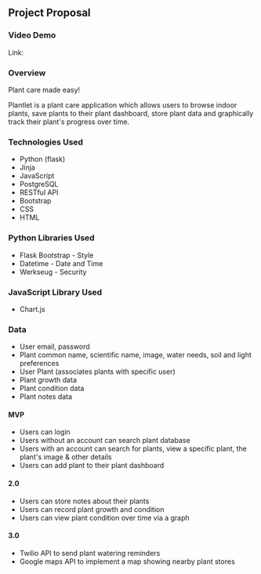 ## Project Proposal

### Video Demo

Link:

### Overview

Plant care made easy!

Plantlet is a plant care application which allows users to browse indoor plants, save plants to their plant dashboard, 
store plant data and graphically track their plant's progress over time. 


### Technologies Used

- Python (flask)
- Jinja
- JavaScript
- PostgreSQL
- RESTful API
- Bootstrap
- CSS
- HTML

### Python Libraries Used

- Flask Bootstrap - Style
- Datetime - Date and Time
- Werkseug - Security

### JavaScript Library Used

- Chart.js


### Data

- User email, password
- Plant common name, scientific name, image, water needs, soil and light preferences
- User Plant (associates plants with specific user)
- Plant growth data
- Plant condition data
- Plant notes data


#### MVP
- Users can login
- Users without an account can search plant database
- Users with an account can search for plants, view a specific plant, the plant's image & other details
- Users can add plant to their plant dashboard


#### 2.0 

- Users can store notes about their plants
- Users can record plant growth and condition
- Users can view plant condition over time via a graph


#### 3.0

- Twilio API to send plant watering reminders
- Google maps API to implement a map showing nearby plant stores
